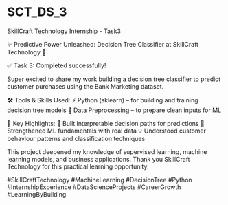 # SCT_DS_3
SkillCraft Technology Internship - Task3

✨ Predictive Power Unleashed: Decision Tree Classifier at SkillCraft Technology 🌳

✅ Task 3: Completed successfully!

Super excited to share my work building a decision tree classifier to predict customer purchases using the Bank Marketing dataset.

🛠 Tools & Skills Used:
⚡ Python (sklearn) – for building and training decision tree models
🔁 Data Preprocessing – to prepare clean inputs for ML

🎯 Key Highlights:
🌳 Built interpretable decision paths for predictions
🧠 Strengthened ML fundamentals with real data
💡 Understood customer behaviour patterns and classification techniques

This project deepened my knowledge of supervised learning, machine learning models, and business applications. Thank you SkillCraft Technology for this practical learning opportunity.

#SkillCraftTechnology #MachineLearning #DecisionTree #Python #InternshipExperience #DataScienceProjects #CareerGrowth #LearningByBuilding
